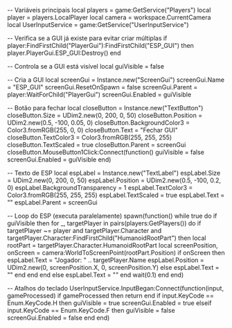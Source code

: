 -- Variáveis principais
local players = game:GetService("Players")
local player = players.LocalPlayer
local camera = workspace.CurrentCamera
local UserInputService = game:GetService("UserInputService")

-- Verifica se a GUI já existe para evitar criar múltiplas
if player:FindFirstChild("PlayerGui"):FindFirstChild("ESP_GUI") then
    player.PlayerGui.ESP_GUI:Destroy()
end

-- Controla se a GUI está visível
local guiVisible = false

-- Cria a GUI
local screenGui = Instance.new("ScreenGui")
screenGui.Name = "ESP_GUI"
screenGui.ResetOnSpawn = false
screenGui.Parent = player:WaitForChild("PlayerGui")
screenGui.Enabled = guiVisible

-- Botão para fechar
local closeButton = Instance.new("TextButton")
closeButton.Size = UDim2.new(0, 200, 0, 50)
closeButton.Position = UDim2.new(0.5, -100, 0.05, 0)
closeButton.BackgroundColor3 = Color3.fromRGB(255, 0, 0)
closeButton.Text = "Fechar GUI"
closeButton.TextColor3 = Color3.fromRGB(255, 255, 255)
closeButton.TextScaled = true
closeButton.Parent = screenGui
closeButton.MouseButton1Click:Connect(function()
    guiVisible = false
    screenGui.Enabled = guiVisible
end)

-- Texto de ESP
local espLabel = Instance.new("TextLabel")
espLabel.Size = UDim2.new(0, 200, 0, 50)
espLabel.Position = UDim2.new(0.5, -100, 0.2, 0)
espLabel.BackgroundTransparency = 1
espLabel.TextColor3 = Color3.fromRGB(255, 255, 255)
espLabel.TextScaled = true
espLabel.Text = ""
espLabel.Parent = screenGui

-- Loop do ESP (executa paralelamente)
spawn(function()
    while true do
        if guiVisible then
            for _, targetPlayer in pairs(players:GetPlayers()) do
                if targetPlayer ~= player and targetPlayer.Character and targetPlayer.Character:FindFirstChild("HumanoidRootPart") then
                    local rootPart = targetPlayer.Character.HumanoidRootPart
                    local screenPosition, onScreen = camera:WorldToScreenPoint(rootPart.Position)
                    if onScreen then
                        espLabel.Text = "Jogador: " .. targetPlayer.Name
                        espLabel.Position = UDim2.new(0, screenPosition.X, 0, screenPosition.Y)
                    else
                        espLabel.Text = ""
                    end
                end
            end
        else
            espLabel.Text = ""
        end
        wait(0.1)
    end
end)

-- Atalhos do teclado
UserInputService.InputBegan:Connect(function(input, gameProcessed)
    if gameProcessed then return end
    if input.KeyCode == Enum.KeyCode.H then
        guiVisible = true
        screenGui.Enabled = true
    elseif input.KeyCode == Enum.KeyCode.F then
        guiVisible = false
        screenGui.Enabled = false
    end
end)
